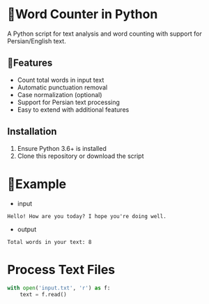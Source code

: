 # 🌱Word Counter in Python

A Python script for text analysis and word counting with support for Persian/English text.

## 🍃Features
- Count total words in input text
- Automatic punctuation removal
- Case normalization (optional)
- Support for Persian text processing
- Easy to extend with additional features

## Installation

1. Ensure Python 3.6+ is installed
2. Clone this repository or download the script


# 🐜Example 
- input
```
Hello! How are you today? I hope you're doing well.
```
- output 
```
Total words in your text: 8
```
# Process Text Files

```python
with open('input.txt', 'r') as f:
    text = f.read()
```
